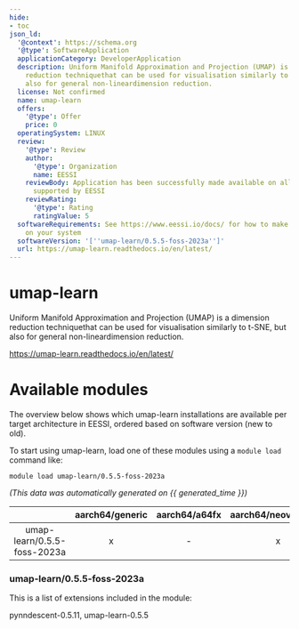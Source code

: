 ```yaml
---
hide:
- toc
json_ld:
  '@context': https://schema.org
  '@type': SoftwareApplication
  applicationCategory: DeveloperApplication
  description: Uniform Manifold Approximation and Projection (UMAP) is a dimension
    reduction techniquethat can be used for visualisation similarly to t-SNE, but
    also for general non-lineardimension reduction.
  license: Not confirmed
  name: umap-learn
  offers:
    '@type': Offer
    price: 0
  operatingSystem: LINUX
  review:
    '@type': Review
    author:
      '@type': Organization
      name: EESSI
    reviewBody: Application has been successfully made available on all architectures
      supported by EESSI
    reviewRating:
      '@type': Rating
      ratingValue: 5
  softwareRequirements: See https://www.eessi.io/docs/ for how to make EESSI available
    on your system
  softwareVersion: '[''umap-learn/0.5.5-foss-2023a'']'
  url: https://umap-learn.readthedocs.io/en/latest/
---
```


umap-learn
==========


Uniform Manifold Approximation and Projection (UMAP) is a dimension reduction techniquethat can be used for visualisation similarly to t-SNE, but also for general non-lineardimension reduction.

https://umap-learn.readthedocs.io/en/latest/
# Available modules


The overview below shows which umap-learn installations are available per target architecture in EESSI, ordered based on software version (new to old).

To start using umap-learn, load one of these modules using a `module load` command like:

```shell
module load umap-learn/0.5.5-foss-2023a
```

*(This data was automatically generated on {{ generated_time }})*

| |aarch64/generic|aarch64/a64fx|aarch64/neoverse_n1|aarch64/neoverse_v1|aarch64/nvidia/grace|x86_64/generic|x86_64/amd/zen2|x86_64/amd/zen3|x86_64/amd/zen4|x86_64/intel/cascadelake|x86_64/intel/haswell|x86_64/intel/icelake|x86_64/intel/sapphirerapids|x86_64/intel/skylake_avx512|
| :---: | :---: | :---: | :---: | :---: | :---: | :---: | :---: | :---: | :---: | :---: | :---: | :---: | :---: | :---: |
|umap-learn/0.5.5-foss-2023a|x|-|x|x|x|x|x|x|x|x|x|x|x|x|


### umap-learn/0.5.5-foss-2023a

This is a list of extensions included in the module:

pynndescent-0.5.11, umap-learn-0.5.5